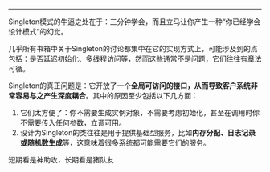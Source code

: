
---

Singleton模式的牛逼之处在于：三分钟学会，而且立马让你产生一种“你已经学会设计模式”的幻觉。

几乎所有书箱中关于Singleton的讨论都集中在它的实现方式上，可能涉及到的点包括：是否延迟初始化、多线程访问等，然而这些通常不是问题，它们往往有章法可循。

Singleton的真正问题是：它开放了一个**全局可访问的接口，从而导致客户系统非常容易与之产生深度耦合**。其中的原因至少包括以下几方面：

1. 它们太方便了：你不需要生成实例对象，不需要考虑初始化，甚至在调用时你不需要传入任何参数，立调可用。
2. 设计为Singleton的类往往是用于提供基础型服务，比如**内存分配、日志记录或随机数生成**等，这意味着很多系统都可能需要它们的服务。



短期看是神助攻，长期看是猪队友



